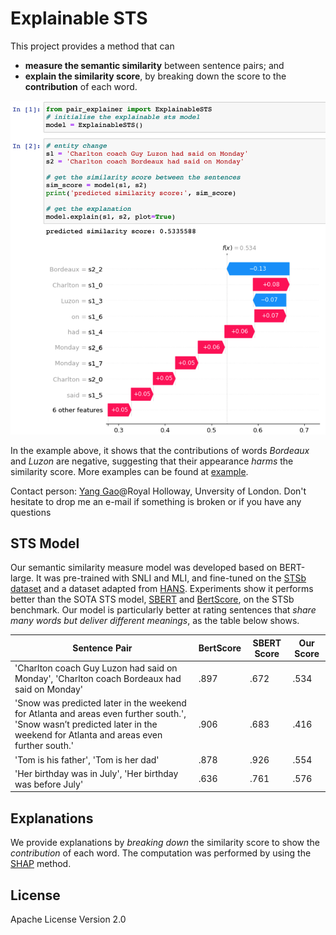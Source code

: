 # Explainable STS

This project provides a method that can 
* **measure the semantic similarity** between sentence pairs; and  
* **explain the similarity score**, by breaking down the score to the **contribution** of each word. 

![example-use-case](docs/expl-sts-example.png)

In the example above, it shows that the contributions of words *Bordeaux* and *Luzon* are negative, suggesting that their appearance *harms* the similarity score.  More examples can be found at [example](example.ipynb).

Contact person: [Yang Gao](https://sites.google.com/site/yanggaoalex/home)@Royal Holloway, Unversity of London. Don't hesitate to drop me an e-mail if something is broken or if you have any questions

## STS Model
Our semantic similarity measure model was developed based on BERT-large. It was pre-trained with SNLI and MLI, and fine-tuned on the [STSb dataset](https://ixa2.si.ehu.eus/stswiki/index.php/STSbenchmark) and a dataset adapted from [HANS](https://github.com/tommccoy1/hans). Experiments show it performs better than the SOTA STS model, [SBERT](https://github.com/UKPLab/sentence-transformers) and [BertScore](), on the STSb benchmark. Our model is particularly better at rating sentences that *share many words but deliver different meanings*,  as the table below shows. 

| Sentence Pair | BertScore | SBERT Score | Our Score | 
|---------------|-------------|-----------|-----------|
|'Charlton coach Guy Luzon had said on Monday', 'Charlton coach Bordeaux had said on Monday' | .897 | .672 | .534 |
|'Snow was predicted later in the weekend for Atlanta and areas even further south.', 'Snow wasn’t predicted later in the weekend for Atlanta and areas even further south.' | .906 | .683 | .416 |
|'Tom is his father', 'Tom is her dad' | .878 | .926 | .554 |
|'Her birthday was in July', 'Her birthday was before July' | .636 | .761 | .576 |


## Explanations
We provide explanations by *breaking down* the similarity score to show the *contribution* of each word. The computation was performed by using the [SHAP](https://github.com/slundberg/shap) method.  


## License
Apache License Version 2.0
